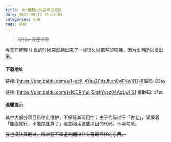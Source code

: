 ```yaml
---
title: 从U盘翻出的古早的项目
date: 2023-09-17 19:23:51
categories: 小记
tags: 项目
---
```


> ~~没错，我还活着~~

今天在整理 U 盘的时候突然翻出来了一些很久以前写的项目，因为太闲所以发出来。

#### 下载地址

链接:  [https://pan.baidu.com/s/1-pci\_AYao2FdzJhon0vPNw][1]
提取码: 83sy

链接:  [https://pan.baidu.com/s/10CRh1uLjSiqhYysz04AxLw][2]
提取码: c7zu

#### 温馨提示

其中大部分项目已停止维护，不保证其可用性；由于代码过于「古老」，请秉着「能跑就行，不能跑就算了」理念阅读这些项目的代码。不喜勿喷。

~~我也没认真翻过，所以我不知道会翻出什么奇奇怪怪的东西。~~
